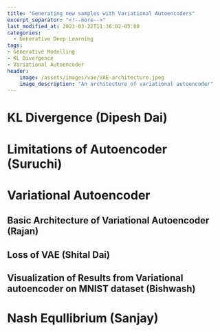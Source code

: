 ```yaml
---
title: "Generating new samples with Variational Autoencoders"
excerpt_separator: "<!--more-->"
last_modified_at: 2023-03-22T11:36:02-05:00
categories:
  - Generative Deep Learning
tags:
- Generative Modelling
- KL Divergence
- Variational Autoencoder
header:
    image: /assets/images/vae/VAE-architecture.jpeg
    image_description: "An architecture of variational autoencoder"
---
```


# KL Divergence (Dipesh Dai) 

# Limitations of Autoencoder (Suruchi)

# Variational Autoencoder

## Basic Architecture of Variational Autoencoder (Rajan)

## Loss of VAE (Shital Dai)

## Visualization of Results from Variational autoencoder on MNIST dataset (Bishwash)

# Nash Equllibrium (Sanjay)

